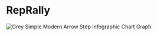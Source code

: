 # RepRally

![Grey Simple Modern Arrow Step Infographic Chart Graph](https://github.com/user-attachments/assets/c4beb195-7c0f-47d3-8974-dce20627b56c)
